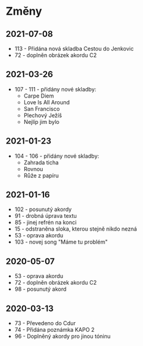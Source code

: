 # Změny
## 2021-07-08
- 113  - Přidána nová skladba Cestou do Jenkovic
- 72  - doplněn obrázek akordu C2

## 2021-03-26
- 107 - 111 - přidány nové skladby:
  - Carpe Diem
  - Love Is All Around
  - San Francisco
  - Plechový Ježíš
  - Nejlíp jim bylo
## 2021-01-23
- 104 - 106 - přidány nové skladby:
  - Zahrada ticha
  - Rovnou
  - Růže z papíru

## 2021-01-16
- 102 - posunutý akordy
- 91  - drobná úprava textu
- 85  - jinej refrén na konci
- 15  - odstraněna sloka, kterou stejně nikdo nezná
- 53  - oprava akordu
- 103 - novej song "Máme tu problém"

## 2020-05-07
- 53  - oprava akordu
- 72  - doplněn obrázek akordu C2
- 98  - posunutý akord

## 2020-03-13
- 73  - Převedeno do Cdur
- 74  - Přidána poznámka KAPO 2
- 96  - Doplněný akordy pro jinou tóninu

